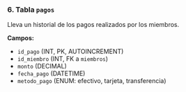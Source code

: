 ### **6. Tabla `pagos`**
Lleva un historial de los pagos realizados por los miembros.

**Campos:**
- `id_pago` (INT, PK, AUTOINCREMENT)
- `id_miembro` (INT, FK a `miembros`)
- `monto` (DECIMAL)
- `fecha_pago` (DATETIME)
- `metodo_pago` (ENUM: efectivo, tarjeta, transferencia)
